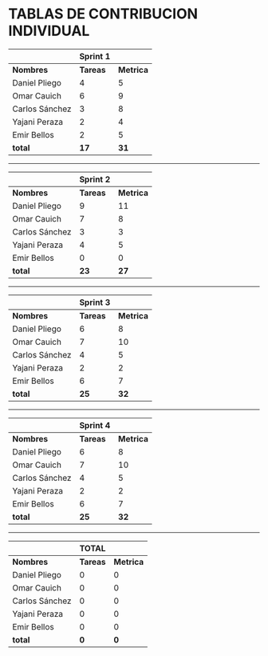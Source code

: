 

# **TABLAS DE CONTRIBUCION INDIVIDUAL**

|              |  Sprint 1 |           | 
|--------------|-----------|-----------|
|**Nombres**   | **Tareas**|**Metrica**|
|Daniel Pliego |   4       |   5       |
|Omar Cauich   |   6       |   9       |
|Carlos Sánchez|   3       |   8       |
|Yajani Peraza |   2       |   4       |
|Emir Bellos   |   2       |   5       | 
| **total**    |    **17**  |   **31** |

---

|              |  Sprint 2 |           |
|--------------|-----------|-----------|
|**Nombres**   | **Tareas**|**Metrica**|
|Daniel Pliego |   9       |   11       |
|Omar Cauich   |   7       |   8       |
|Carlos Sánchez|   3       |   3       |
|Yajani Peraza |   4       |   5       |
|Emir Bellos   |   0       |   0       |
| **total**    |    **23**  |   **27** |

---

|              |  Sprint 3 |           |
|--------------|-----------|-----------|
|**Nombres**   | **Tareas**|**Metrica**|
|Daniel Pliego |    6      |   8       |
|Omar Cauich   |    7      |   10      |
|Carlos Sánchez|    4      |   5       |
|Yajani Peraza |    2      |   2       |
|Emir Bellos   |    6      |   7       |
| **total**    |   **25**  |   **32**  |

---

|              |  Sprint 4 |           |
|--------------|-----------|-----------|
|**Nombres**   | **Tareas**|**Metrica**|
|Daniel Pliego |    6      |   8       |
|Omar Cauich   |    7      |   10      |
|Carlos Sánchez|    4      |   5       |
|Yajani Peraza |    2      |   2       |
|Emir Bellos   |    6      |   7       |
| **total**    |   **25**  |   **32**  |

---

|              |  TOTAL    |           |
|--------------|-----------|-----------|
|**Nombres**   | **Tareas**|**Metrica**|
|Daniel Pliego |   0       |   0       |
|Omar Cauich   |   0       |   0       |
|Carlos Sánchez|   0       |   0       |
|Yajani Peraza |   0       |   0       |
|Emir Bellos   |   0       |   0       |
| **total**    |    **0**  |   **0** |                                                                                                                                                                                                                                                                        